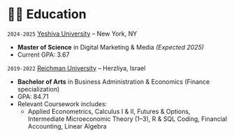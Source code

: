 # 👨‍🎓 Education

`2024-2025` [Yeshiva University](https://www.yu.edu/) – New York, NY  
- **Master of Science** in Digital Marketing & Media *(Expected 2025)*  
- Current GPA: 3.67  

`2019-2022` [Reichman University](https://www.runi.ac.il/en) – Herzliya, Israel  
- **Bachelor of Arts** in Business Administration & Economics (Finance specialization)  
- GPA: 84.71  
- Relevant Coursework includes:  
  - Applied Econometrics, Calculus I & II, Futures & Options, Intermediate Microeconomic Theory (1–3), R & SQL Coding, Financial Accounting, Linear Algebra
